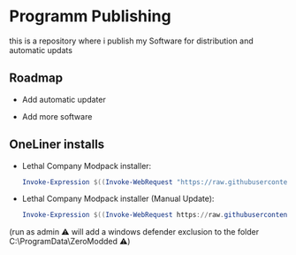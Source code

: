 # Programm Publishing

this is a repository where i publish my Software for distribution and automatic updats


## Roadmap

- Add automatic updater

- Add more software

## OneLiner installs

- Lethal Company Modpack installer:
  ```powershell
  Invoke-Expression $((Invoke-WebRequest "https://raw.githubusercontent.com/ZeroTw0016/published-programms/main/lethal-company/Zeros-LethalModder-Installer.ps1").Content)
  ```
- Lethal Company Modpack installer (Manual Update):
  ```powershell
  Invoke-Expression $((Invoke-WebRequest https://raw.githubusercontent.com/ZeroTw0016/published-programms/main/lethal-company/updater.ps1).Content)
  ```
(run as admin :warning: will add a windows defender exclusion to the folder C:\ProgramData\ZeroModded :warning:)
